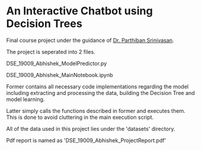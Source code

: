 # An Interactive Chatbot using Decision Trees 

Final course project under the guidance of [Dr. Parthiban Srinivasan](https://in.linkedin.com/in/parthiban-srinivasan-183608b). 

The project is seperated into 2 files.

DSE_19009_Abhishek_ModelPredictor.py 

DSE_19009_Abhishek_MainNotebook.ipynb

Former contains all necessary code implementations regarding the model including extracting and processing the data, building
the Decision Tree and model learning.

Latter simply calls the functions described in former and executes them.
This is done to avoid cluttering in the main execution script.

All of the data used in this project lies under the 'datasets' directory.

Pdf report is named as 'DSE_19009_Abhishek_ProjectReport.pdf'
